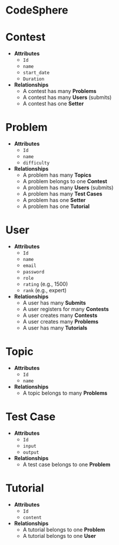# CodeSphere

# Contest
- **Attributes**
  - `Id`
  - `name`
  - `start_date`
  - `Duration`
- **Relationships**
  - A contest has many **Problems**
  - A contest has many **Users** (submits)
  - A contest has one **Setter**

# Problem
- **Attributes**
  - `Id`
  - `name`
  - `difficulty`
- **Relationships**
  - A problem has many **Topics**
  - A problem belongs to one **Contest**
  - A problem has many **Users** (submits)
  - A problem has many **Test Cases**
  - A problem has one **Setter**
  - A problem has one **Tutorial**

# User
- **Attributes**
  - `Id`
  - `name`
  - `email`
  - `password`
  - `role`
  - `rating` (e.g., 1500)
  - `rank` (e.g., expert)
- **Relationships**
  - A user has many **Submits**
  - A user registers for many **Contests**
  - A user creates many **Contests**
  - A user creates many **Problems**
  - A user has many **Tutorials**

# Topic
- **Attributes**
  - `Id`
  - `name`
- **Relationships**
  - A topic belongs to many **Problems**

# Test Case
- **Attributes**
  - `Id`
  - `input`
  - `output`
- **Relationships**
  - A test case belongs to one **Problem**

# Tutorial
- **Attributes**
  - `Id`
  - `content`
- **Relationships**
  - A tutorial belongs to one **Problem**
  - A tutorial belongs to one **User**
